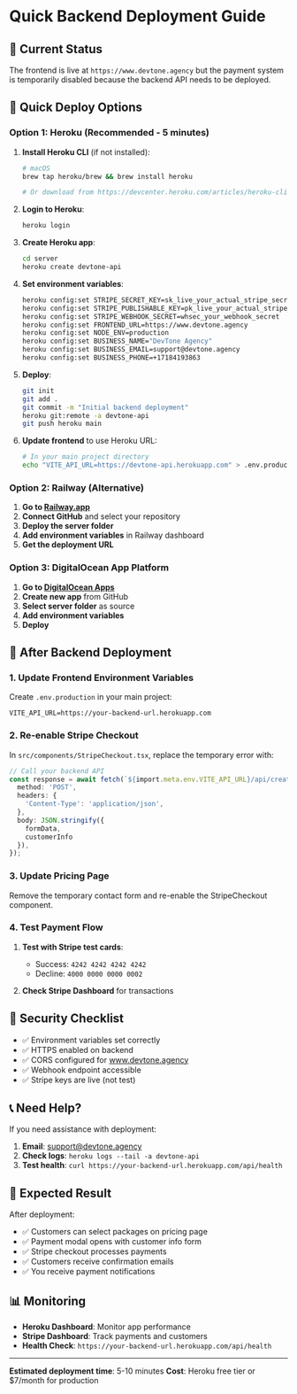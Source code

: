 # Quick Backend Deployment Guide

## 🚨 Current Status
The frontend is live at `https://www.devtone.agency` but the payment system is temporarily disabled because the backend API needs to be deployed.

## 🚀 Quick Deploy Options

### Option 1: Heroku (Recommended - 5 minutes)

1. **Install Heroku CLI** (if not installed):
   ```bash
   # macOS
   brew tap heroku/brew && brew install heroku
   
   # Or download from https://devcenter.heroku.com/articles/heroku-cli
   ```

2. **Login to Heroku**:
   ```bash
   heroku login
   ```

3. **Create Heroku app**:
   ```bash
   cd server
   heroku create devtone-api
   ```

4. **Set environment variables**:
   ```bash
   heroku config:set STRIPE_SECRET_KEY=sk_live_your_actual_stripe_secret_key
   heroku config:set STRIPE_PUBLISHABLE_KEY=pk_live_your_actual_stripe_publishable_key
   heroku config:set STRIPE_WEBHOOK_SECRET=whsec_your_webhook_secret
   heroku config:set FRONTEND_URL=https://www.devtone.agency
   heroku config:set NODE_ENV=production
   heroku config:set BUSINESS_NAME="DevTone Agency"
   heroku config:set BUSINESS_EMAIL=support@devtone.agency
   heroku config:set BUSINESS_PHONE=+17184193863
   ```

5. **Deploy**:
   ```bash
   git init
   git add .
   git commit -m "Initial backend deployment"
   heroku git:remote -a devtone-api
   git push heroku main
   ```

6. **Update frontend** to use Heroku URL:
   ```bash
   # In your main project directory
   echo "VITE_API_URL=https://devtone-api.herokuapp.com" > .env.production
   ```

### Option 2: Railway (Alternative)

1. **Go to [Railway.app](https://railway.app)**
2. **Connect GitHub** and select your repository
3. **Deploy the server folder**
4. **Add environment variables** in Railway dashboard
5. **Get the deployment URL**

### Option 3: DigitalOcean App Platform

1. **Go to [DigitalOcean Apps](https://cloud.digitalocean.com/apps)**
2. **Create new app** from GitHub
3. **Select server folder** as source
4. **Add environment variables**
5. **Deploy**

## 🔧 After Backend Deployment

### 1. Update Frontend Environment Variables

Create `.env.production` in your main project:
```env
VITE_API_URL=https://your-backend-url.herokuapp.com
```

### 2. Re-enable Stripe Checkout

In `src/components/StripeCheckout.tsx`, replace the temporary error with:
```typescript
// Call your backend API
const response = await fetch(`${import.meta.env.VITE_API_URL}/api/create-checkout-session`, {
  method: 'POST',
  headers: {
    'Content-Type': 'application/json',
  },
  body: JSON.stringify({
    formData,
    customerInfo
  }),
});
```

### 3. Update Pricing Page

Remove the temporary contact form and re-enable the StripeCheckout component.

### 4. Test Payment Flow

1. **Test with Stripe test cards**:
   - Success: `4242 4242 4242 4242`
   - Decline: `4000 0000 0000 0002`

2. **Check Stripe Dashboard** for transactions

## 🔐 Security Checklist

- ✅ Environment variables set correctly
- ✅ HTTPS enabled on backend
- ✅ CORS configured for www.devtone.agency
- ✅ Webhook endpoint accessible
- ✅ Stripe keys are live (not test)

## 📞 Need Help?

If you need assistance with deployment:
1. **Email**: support@devtone.agency
2. **Check logs**: `heroku logs --tail -a devtone-api`
3. **Test health**: `curl https://your-backend-url.herokuapp.com/api/health`

## 🎯 Expected Result

After deployment:
- ✅ Customers can select packages on pricing page
- ✅ Payment modal opens with customer info form
- ✅ Stripe checkout processes payments
- ✅ Customers receive confirmation emails
- ✅ You receive payment notifications

## 📊 Monitoring

- **Heroku Dashboard**: Monitor app performance
- **Stripe Dashboard**: Track payments and customers
- **Health Check**: `https://your-backend-url.herokuapp.com/api/health`

---

**Estimated deployment time**: 5-10 minutes
**Cost**: Heroku free tier or $7/month for production
